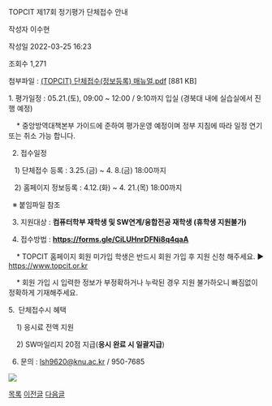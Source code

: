 
TOPCIT 제17회 정기평가 단체접수 안내





작성자
이수현


작성일
2022-03-25 16:23


조회수
1,271


첨부파일 : [(TOPCIT) 단체접수(정보등록) 매뉴얼.pdf](https://computer.knu.ac.kr/pack/bbs/down.php?f_name=Q0dUVllEWFReVXZKdxYXblNAQw==&o_name=(TOPCIT)단체접수(정보등록)매뉴얼.pdf&tbl=Site_BBS_25) [881 KB]


﻿﻿﻿﻿﻿﻿﻿﻿﻿1. 평가일정 : 05.21.(토), 09:00 ~ 12:00 / 9:10까지 입실 (경북대 내에 실습실에서 진행 예정)

    * 중앙방역대책본부 가이드에 준하여 평가운영 예정이며 정부 지침에 따라 일정 연기 또는 취소 가능 합니다.

  


2. 접수일정 

   1) 단체접수 등록 : 3.25.(금) ~ 4. 8.(금) 18:00까지 

   2) 홈페이지 정보등록 : 4.12.(화) ~ 4. 21.(목) 18:00까지

  ※ 붙임파일 참조  


  


  


3. 지원대상 : **컴퓨터학부 재학생 및 SW연계/융합전공 재학생 (휴학생 지원불가)**

  


4. 접수방법 : **<https://forms.gle/CiLUHnrDFNi8q4qaA>**

    * TOPCIT 홈페이지 회원 미가입 학생은 반드시 회원 가입 후 지원 신청 해주세요. ▶ <https://www.topcit.or.kr>

    * 회원 가입 시 입력한 정보가 부정확하거나 누락된 경우 지원 불가하오니 빠짐없이 정확하게 기재해주세요.

  


5.  단체접수시 혜택

    1) 응시료 전액 지원

    2) SW마일리지 20점 지급(**응시 완료 시 일괄지급**)

  


6. 문의 : lsh9620@knu.ac.kr / 950-7685  


  


![](https://computer.knu.ac.kr/_files/userfile/image20220325162150_iadma.jpg)  


  








[목록](https://computer.knu.ac.kr/06_sub/02_sub.html?key=&keyfield=&category=&page=1&bbs_code=Site_BBS_25)
[이전글](https://computer.knu.ac.kr/06_sub/02_sub.html?bbs_cmd=view&page=1&key=&keyfield=&category=&no=3730&bbs_code=Site_BBS_25)
[다음글](https://computer.knu.ac.kr/06_sub/02_sub.html?bbs_cmd=view&page=1&key=&keyfield=&category=&no=3732&bbs_code=Site_BBS_25)

















 